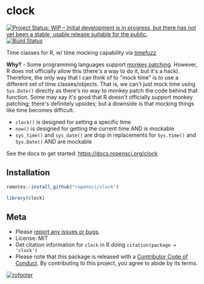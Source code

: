 clock
=====


[![Project Status: WIP – Initial development is in progress, but there has not yet been a stable, usable release suitable for the public.](https://www.repostatus.org/badges/latest/wip.svg)](https://www.repostatus.org/#wip)
[![Build Status](https://travis-ci.com/ropensci/clock.svg?branch=master)](https://travis-ci.com/ropensci/clock)

Time classes for R, w/ time mocking capability via [timefuzz][]

**Why?** - Some programming languages support [monkey patching][monkey]. However, R does not officially allow this (there's a way to do it, but it's a hack). Therefore, the only way that I can think of to "mock time" is to use a different set of time classes/objects. That is, we can't just mock time using `Sys.Date()` directly as there's no way to monkey patch the code behind that function.  Some may say it's good that R doesn't officially support monkey patching; there's definitely upsides; but a downside is that mocking things like time becomes difficult.

- `clock()` is designed for setting a specific time
- `now()` is designed for getting the current time AND is mockable
- `sys_time()` and `sys_date()` are drop in replacements for `Sys.time()` and `Sys.Date()` AND are mockable

See the docs to get started: https://docs.ropensci.org/clock

## Installation


```r
remotes::install_github("ropensci/clock")
```


```r
library(clock)
```

## Meta

* Please [report any issues or bugs](https://github.com/ropensci/clock/issues).
* License: MIT
* Get citation information for `clock` in R doing `citation(package = 'clock')`
* Please note that this package is released with a [Contributor Code of Conduct](https://ropensci.org/code-of-conduct/). By contributing to this project, you agree to abide by its terms.

[![rofooter](https://ropensci.org/public_images/github_footer.png)](https://ropensci.org)

[timefuzz]: https://github.com/ropensci/timefuzz
[monkey]: https://en.wikipedia.org/wiki/Monkey_patch
